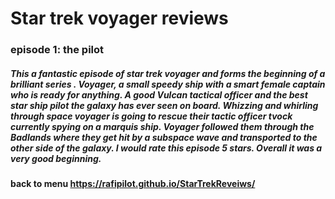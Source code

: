 # Star trek voyager reviews
### episode 1: the pilot

##### This a fantastic episode of star trek voyager and forms the beginning of a brilliant series . Voyager, a small speedy ship with a smart female captain who is ready for anything. A good Vulcan tactical officer and the best star ship pilot the galaxy has ever seen on board. Whizzing and whirling through space voyager is going to rescue their tactic officer tvock currently spying on a marquis ship. Voyager followed them through the Badlands where they get hit by a subspace wave and transported to the other side of the galaxy. I would rate this episode 5 stars. Overall it was a very good beginning. 

#### back to menu https://rafipilot.github.io/StarTrekReveiws/
